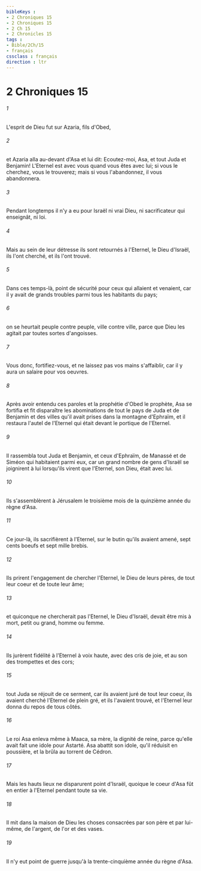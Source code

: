 ```yaml
---
bibleKeys : 
- 2 Chroniques 15
- 2 Chroniques 15
- 2 Ch 15
- 2 Chronicles 15
tags : 
- Bible/2Ch/15
- français
cssclass : français
direction : ltr
---
```


# 2 Chroniques 15

###### 1
L'esprit de Dieu fut sur Azaria, fils d'Obed,
###### 2
et Azaria alla au-devant d'Asa et lui dit: Ecoutez-moi, Asa, et tout Juda et Benjamin! L'Eternel est avec vous quand vous êtes avec lui; si vous le cherchez, vous le trouverez; mais si vous l'abandonnez, il vous abandonnera.
###### 3
Pendant longtemps il n'y a eu pour Israël ni vrai Dieu, ni sacrificateur qui enseignât, ni loi.
###### 4
Mais au sein de leur détresse ils sont retournés à l'Eternel, le Dieu d'Israël, ils l'ont cherché, et ils l'ont trouvé.
###### 5
Dans ces temps-là, point de sécurité pour ceux qui allaient et venaient, car il y avait de grands troubles parmi tous les habitants du pays;
###### 6
on se heurtait peuple contre peuple, ville contre ville, parce que Dieu les agitait par toutes sortes d'angoisses.
###### 7
Vous donc, fortifiez-vous, et ne laissez pas vos mains s'affaiblir, car il y aura un salaire pour vos oeuvres.
###### 8
Après avoir entendu ces paroles et la prophétie d'Obed le prophète, Asa se fortifia et fit disparaître les abominations de tout le pays de Juda et de Benjamin et des villes qu'il avait prises dans la montagne d'Ephraïm, et il restaura l'autel de l'Eternel qui était devant le portique de l'Eternel.
###### 9
Il rassembla tout Juda et Benjamin, et ceux d'Ephraïm, de Manassé et de Siméon qui habitaient parmi eux, car un grand nombre de gens d'Israël se joignirent à lui lorsqu'ils virent que l'Eternel, son Dieu, était avec lui.
###### 10
Ils s'assemblèrent à Jérusalem le troisième mois de la quinzième année du règne d'Asa.
###### 11
Ce jour-là, ils sacrifièrent à l'Eternel, sur le butin qu'ils avaient amené, sept cents boeufs et sept mille brebis.
###### 12
Ils prirent l'engagement de chercher l'Eternel, le Dieu de leurs pères, de tout leur coeur et de toute leur âme;
###### 13
et quiconque ne chercherait pas l'Eternel, le Dieu d'Israël, devait être mis à mort, petit ou grand, homme ou femme.
###### 14
Ils jurèrent fidélité à l'Eternel à voix haute, avec des cris de joie, et au son des trompettes et des cors;
###### 15
tout Juda se réjouit de ce serment, car ils avaient juré de tout leur coeur, ils avaient cherché l'Eternel de plein gré, et ils l'avaient trouvé, et l'Eternel leur donna du repos de tous côtés.
###### 16
Le roi Asa enleva même à Maaca, sa mère, la dignité de reine, parce qu'elle avait fait une idole pour Astarté. Asa abattit son idole, qu'il réduisit en poussière, et la brûla au torrent de Cédron.
###### 17
Mais les hauts lieux ne disparurent point d'Israël, quoique le coeur d'Asa fût en entier à l'Eternel pendant toute sa vie.
###### 18
Il mit dans la maison de Dieu les choses consacrées par son père et par lui-même, de l'argent, de l'or et des vases.
###### 19
Il n'y eut point de guerre jusqu'à la trente-cinquième année du règne d'Asa.

